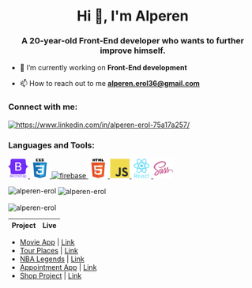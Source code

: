 <h1 align="center">Hi 👋, I'm Alperen</h1>
<h3 align="center">A 20-year-old Front-End developer who wants to further improve himself.</h3>

- 🔭 I’m currently working on **Front-End development**

- 📫 How to reach out to me **alperen.erol36@gmail.com**

<h3 align="left">Connect with me:</h3>
<p align="left">
<a href="https://www.linkedin.com/in/alperen-erol36/" target="blank"><img align="center" src="https://raw.githubusercontent.com/rahuldkjain/github-profile-readme-generator/master/src/images/icons/Social/linked-in-alt.svg" alt="https://www.linkedin.com/in/alperen-erol-75a17a257/" height="30" width="40" /></a>
</p>

<h3 align="left">Languages and Tools:</h3>
<p align="left"> <a href="https://getbootstrap.com" target="_blank" rel="noreferrer"> <img src="https://raw.githubusercontent.com/devicons/devicon/master/icons/bootstrap/bootstrap-plain-wordmark.svg" alt="bootstrap" width="40" height="40"/> </a> <a href="https://www.w3schools.com/css/" target="_blank" rel="noreferrer"> <img src="https://raw.githubusercontent.com/devicons/devicon/master/icons/css3/css3-original-wordmark.svg" alt="css3" width="40" height="40"/> </a> <a href="https://firebase.google.com/" target="_blank" rel="noreferrer"> <img src="https://www.vectorlogo.zone/logos/firebase/firebase-icon.svg" alt="firebase" width="40" height="40"/> </a> <a href="https://www.w3.org/html/" target="_blank" rel="noreferrer"> <img src="https://raw.githubusercontent.com/devicons/devicon/master/icons/html5/html5-original-wordmark.svg" alt="html5" width="40" height="40"/> </a> <a href="https://developer.mozilla.org/en-US/docs/Web/JavaScript" target="_blank" rel="noreferrer"> <img src="https://raw.githubusercontent.com/devicons/devicon/master/icons/javascript/javascript-original.svg" alt="javascript" width="40" height="40"/> </a> <a href="https://reactjs.org/" target="_blank" rel="noreferrer"> <img src="https://raw.githubusercontent.com/devicons/devicon/master/icons/react/react-original-wordmark.svg" alt="react" width="40" height="40"/> </a> <a href="https://sass-lang.com" target="_blank" rel="noreferrer"> <img src="https://raw.githubusercontent.com/devicons/devicon/master/icons/sass/sass-original.svg" alt="sass" width="40" height="40"/> </a> </p>

<p><img align="left" src="https://github-readme-stats.vercel.app/api/top-langs?username=alperen-erol&show_icons=true&locale=en&layout=compact" alt="alperen-erol" /></p>

<p>&nbsp;<img align="center" src="https://github-readme-stats.vercel.app/api?username=alperen-erol&show_icons=true&locale=en" alt="alperen-erol" /></p>

<p><img align="center" src="https://github-readme-streak-stats.herokuapp.com/?user=alperen-erol&" alt="alperen-erol" /></p>

Project | Live
------------- | -------------

- [Movie App](https://github.com/alperen-erol/Movie-App)  | [Link](https://movie-app-mu-lilac-56.vercel.app)
- [Tour Places](https://github.com/alperen-erol/Tour-places)  | [Link](https://erol-tour-places.netlify.app/) 
- [NBA Legends](https://github.com/alperen-erol/Nba-Statistics)  |  [Link](https://erol-nba-legends.netlify.app/)
- [Appointment App](https://github.com/alperen-erol/Appointment)  |  [Link](https://erol-appointment-app.netlify.app/)
- [Shop Project](https://github.com/alperen-erol/shop-project)  |  [Link](https://erol-shop-app.netlify.app/)

